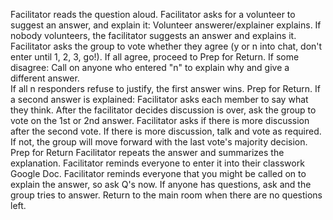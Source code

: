 Facilitator reads the question aloud.
Facilitator asks for a volunteer to suggest an answer, and explain it: 
Volunteer answerer/explainer explains. 
If nobody volunteers, the facilitator suggests an answer and explains it. 
Facilitator asks the group to vote whether they agree (y or n into chat, don't enter until 1, 2, 3, go!). 
If all agree, proceed to Prep for Return.
If some disagree: 
Call on anyone who entered "n" to explain why and give a different answer.  
If all n responders refuse to justify, the first answer wins. Prep for Return. 
If a second answer is explained:
Facilitator asks each member to say what they think.
After the facilitator decides discussion is over, ask the group to vote on the 1st or 2nd answer. 
Facilitator asks if there is more discussion after the second vote. 
If there is more discussion, talk and vote as required. 
If not, the group will move forward with the last vote's majority decision. 
Prep for Return
Facilitator repeats the answer and summarizes the explanation. 
Facilitator reminds everyone to enter it into their classwork Google Doc. 
Facilitator reminds everyone that you might be called on to explain the answer, so ask Q's now. 
If anyone has questions, ask and the group tries to answer. 
Return to the main room when there are no questions left. 
